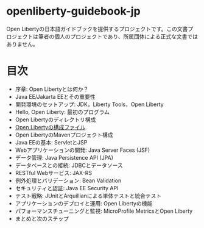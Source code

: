 # openliberty-guidebook-jp
Open Libertyの日本語ガイドブックを提供するプロジェクトです。この文書プロジェクトは筆者の個人のプロジェクトであり、所属団体による正式な文書ではありません。

# 目次


- 序章: Open Libertyとは何か？
- Java EE/Jakarta EEとその重要性
- 開発環境のセットアップ: JDK，Liberty Tools，Open Liberty
- Hello, Open Liberty: 最初のプログラム
- Open Libertyのディレクトリ構成
- [Open Libertyの構成ファイル](docs/config.mf)
- Open LibertyのMavenプロジェクト構成
- Java EEの基本: ServletとJSP
- Webアプリケーションの開発: Java Server Faces (JSF)
- データ管理: Java Persistence API (JPA)
- データベースとの接続: JDBCとデータソース
- RESTful Webサービス: JAX-RS
- 例外処理とバリデーション: Bean Validation
- セキュリティと認証: Java EE Security API
- テスト戦略: JUnitとArquillianによる単体テストと統合テスト
- アプリケーションのデプロイと運用: Open Libertyの機能
- パフォーマンスチューニングと監視: MicroProfile MetricsとOpen Liberty
- まとめと次のステップ

